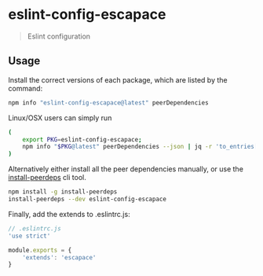 # eslint-config-escapace

>  Eslint configuration

## Usage

Install the correct versions of each package, which are listed by the command:

```sh
npm info "eslint-config-escapace@latest" peerDependencies
```

Linux/OSX users can simply run

```sh
(
    export PKG=eslint-config-escapace;
    npm info "$PKG@latest" peerDependencies --json | jq -r 'to_entries[] | "\"\(.key)@\(.value)\"" // empty' | xargs npm install --save-dev "$PKG@latest"
)
```

Alternatively either install all the peer dependencies manually, or use
the [install-peerdeps](https://github.com/nathanhleung/install-peerdeps) cli
tool.

```sh
npm install -g install-peerdeps
install-peerdeps --dev eslint-config-escapace
```

Finally, add the extends to .eslintrc.js:

```javascript
// .eslintrc.js
'use strict'

module.exports = {
    'extends': 'escapace'
}
```
